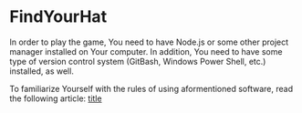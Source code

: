 # FindYourHat

In order to play the game, You need to have Node.js or some other project manager installed on Your computer.
In addition, You need to have some type of version control system (GitBash, Windows Power Shell, etc.) installed, as well. 

To familiarize Yourself with the rules of using aformentioned software, read the following article: [title]([https://www.codecademy.com/article/getting-user-input-in-node-js])

